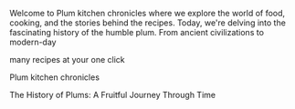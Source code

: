 Welcome to Plum kitchen chronicles 
where we explore the world of food, cooking, and the stories behind the recipes. Today, we're
delving into the fascinating history of the humble plum. From ancient civilizations to modern-day

many recipes at your one click 

Plum kitchen chronicles

The History of Plums: A Fruitful Journey Through Time